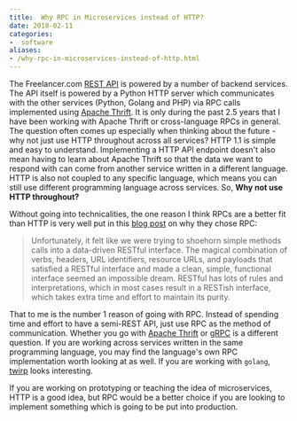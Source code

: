 ```yaml
---
title:  Why RPC in Microservices instead of HTTP?
date: 2018-02-11
categories:
-  software
aliases:
- /why-rpc-in-microservices-instead-of-http.html
---
```


The Freelancer.com [REST API](https://developers.freelancer.com/)
is powered by a number of backend services. The API itself is powered by a Python HTTP server which
communicates with the other services (Python, Golang and PHP) via RPC calls implemented using [Apache Thrift](https://thrift.apache.org/).
It is only during the past 2.5 years that I have been working with Apache Thrift or cross-language RPCs in general.
The question often comes up especially when thinking about the future - why not just use HTTP throughout across 
all services? HTTP 1.1 is simple and easy to understand. Implementing a HTTP API endpoint doesn't also mean having 
to learn about Apache Thrift so that the data we want to respond with can come from another service written
in a different language. HTTP is also not coupled to any specific language, which means you can still use
different programming language across services. So, __Why not use HTTP throughout?__

Without going into technicalities, the one reason I think RPCs are a better fit than HTTP is very well put in this
[blog post](https://blog.bugsnag.com/grpc-and-microservices-architecture/) on why they chose RPC:

> Unfortunately, it felt like we were trying to shoehorn simple methods calls into a data-driven RESTful interface. 
> The magical combination of verbs, headers, URL identifiers, resource URLs, and payloads that satisfied a RESTful 
> interface and made a clean, simple, functional interface seemed an impossible dream. RESTful has lots of rules and
> interpretations, which in most cases result in a RESTish interface, which takes extra time and effort to maintain its purity.

That to me is the number 1 reason of going with RPC. Instead of spending time and effort to have a semi-REST API, just use
RPC as the method of communication. Whether you go with [Apache Thrift](https://thrift.apache.org) or [gRPC](https://grpc.io/)
is a different question. If you are working across services written in the same programming language, you may
find the language's own RPC implementation worth looking at as well. If you are working with `golang`, 
[twirp](https://blog.twitch.tv/twirp-a-sweet-new-rpc-framework-for-go-5f2febbf35f) looks interesting.

If you are working on prototyping or teaching the idea of microservices, HTTP is a good idea, but RPC would
be a better choice if you are looking to implement something which is going to be put into production.
